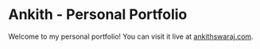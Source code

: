 # Ankith - Personal Portfolio

Welcome to my personal portfolio! You can visit it live at [ankithswaraj.com](https://ankithswaraj.com).
